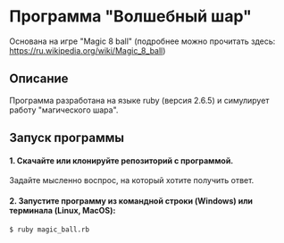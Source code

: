 # Программа "Волшебный шар"

Основана на игре "Magic 8 ball" (подробнее можно прочитать здесь: https://ru.wikipedia.org/wiki/Magic_8_ball)

## Описание

Программа разработана на языке ruby (версия 2.6.5) и симулирует работу "магического шара".

## Запуск программы

#### 1. Скачайте или клонируйте репозиторий с программой.

Задайте мысленно воспрос, на который хотите получить ответ.

#### 2. Запустите программу из командной строки (Windows) или терминала (Linux, MacOS):

```$ ruby magic_ball.rb```
